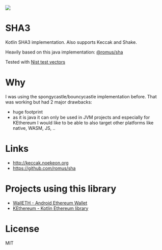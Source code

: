 [![](https://jitpack.io/v/walleth/sha3.svg)](https://jitpack.io/#walleth/sha3)

SHA3
====

Kotlin SHA3 implementation. Also supports Keccak and Shake.

Heavily based on this java implementation: [@romus/sha](https://github.com/romus/sha)

Tested with [Nist test vectors](https://csrc.nist.gov/CSRC/media/Projects/Cryptographic-Algorithm-Validation-Program/documents/sha3/sha-3bittestvectors.zip)

Why
===

I was using the spongycastle/bouncycastle implementation before. That was working but had 2 major drawbacks:

 * huge footprint
 * as it is java it can only be used in JVM projects and especially for KEthereum I would like to be able to also target other platforms like native, WASM, JS, ..

Links
=====

 * http://keccak.noekeon.org
 * https://github.com/romus/sha

Projects using this library
===========================

 * [WallETH - Android Ethereum Wallet](https://walleth.org)
 * [KEthereum - Kotlin Ethereum library](https://github.com/walleth/kethereum)

License
=======

MIT
